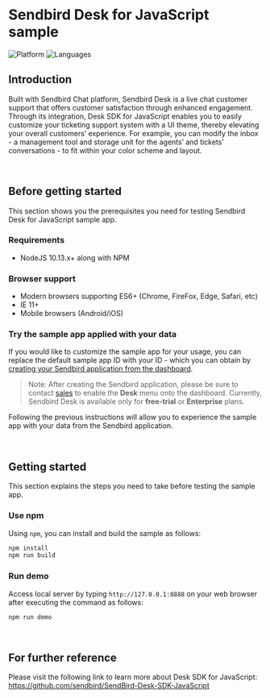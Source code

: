 # Sendbird Desk for JavaScript sample

![Platform](https://img.shields.io/badge/platform-JAVASCRIPT-orange.svg)
![Languages](https://img.shields.io/badge/language-JAVASCRIPT-orange.svg)

## Introduction

Built with Sendbird Chat platform, Sendbird Desk is a live chat customer support that offers customer satisfaction through enhanced engagement. Through its integration, Desk SDK for JavaScript enables you to easily customize your ticketing support system with a UI theme, thereby elevating your overall customers’ experience. For example, you can modify the inbox - a management tool and storage unit for the agents’ and tickets’ conversations - to fit within your color scheme and layout.

<br />

## Before getting started

This section shows you the prerequisites you need for testing Sendbird Desk for JavaScript sample app.

### Requirements

- NodeJS 10.13.x+ along with NPM

### Browser support

- Modern browsers supporting ES6+ (Chrome, FireFox, Edge, Safari, etc)
- IE 11+
- Mobile browsers (Android/iOS)

### Try the sample app applied with your data 

If you would like to customize the sample app for your usage, you can replace the default sample app ID with your ID - which you can obtain by [creating your Sendbird application from the dashboard](https://docs.sendbird.com/javascript/quick_start#3_install_and_configure_the_chat_sdk_4_step_1_create_a_sendbird_application_from_your_dashboard).

> Note: After creating the Sendbird application, please be sure to contact [sales](https://get.sendbird.com/talk-to-sales.html) to enable the **Desk** menu onto the dashboard. Currently, Sendbird Desk is available only for **free-trial** or **Enterprise** plans.

Following the previous instructions will allow you to experience the sample app with your data from the Sendbird application.

<br />

## Getting started

This section explains the steps you need to take before testing the sample app.

### Use npm

Using `npm`, you can install and build the sample as follows: 

```bash
npm install
npm run build
```

### Run demo

Access local server by typing `http://127.0.0.1:8888` on your web browser after executing the command as follows: 

```bash
npm run demo
```

<br />

## For further reference

Please visit the following link to learn more about Desk SDK for JavaScript: https://github.com/sendbird/SendBird-Desk-SDK-JavaScript
